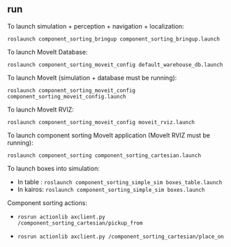 ## run

To launch simulation + perception + navigation + localization:

`roslaunch component_sorting_bringup component_sorting_bringup.launch`

To launch MoveIt Database:

`roslaunch component_sorting_moveit_config default_warehouse_db.launch`

To launch MoveIt (simulation + database must be running):

`roslaunch component_sorting_moveit_config component_sorting_moveit_config.launch`

To launch MoveIt RVIZ: 

`roslaunch component_sorting_moveit_config moveit_rviz.launch`

To launch component sorting MoveIt application (MoveIt RVIZ must be running):

`roslaunch component_sorting component_sorting_cartesian.launch`

To launch boxes into simulation: 
 - In table : `roslaunch component_sorting_simple_sim boxes_table.launch`
 - In kairos: `roslaunch component_sorting_simple_sim boxes.launch`

Component sorting actions:

- `rosrun actionlib axclient.py /component_sorting_cartesian/pickup_from`

- `rosrun actionlib axclient.py /component_sorting_cartesian/place_on`
